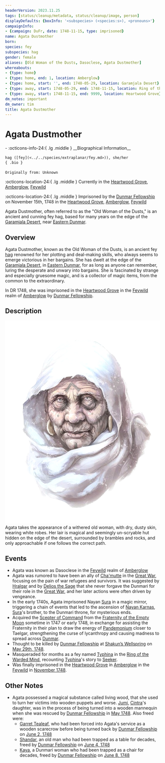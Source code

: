 ```yaml
---
headerVersion: 2023.11.25
tags: [status/cleanup/metadata, status/cleanup/image, person]
displayDefaults: {boxInfo: '<subspecies> (<species:s>), <pronouns>'}
campaignInfo:
- {campaign: DuFr, date: 1748-11-15, type: imprisoned}
name: Agata Dustmother
born:
species: fey
subspecies: hag
gender: female
aliases: [Old Woman of the Dusts, Dasoclese, Agata Dustmother]
whereabouts:
- {type: home}
- {type: home, end: 1, location: Amberglow}
- {type: home, start: '', end: 1748-05-29, location: Garamjala Desert}
- {type: away, start: 1748-05-29, end: 1748-11-15, location: Ring of the Warded Mind}
- {type: away, start: 1748-11-15, end: 9999, location: Heartwood Grove}
dm_notes: important
dm_owner: tim
title: Agata Dustmother
---
```

# Agata Dustmother
<div class="grid cards ext-narrow-margin ext-one-column" markdown>
- :octicons-info-24:{ .lg .middle } __Biographical Information__

    hag ([fey](<../../species/extraplanar/fey.md>)), she/her  
    { .bio }

    Originally from: Unknown
</div>

:octicons-location-24:{ .lg .middle } Currently in the [Heartwood Grove](<../../gazetteer/extraplanar/feywild/amberglow/heartwood-grove.md>), [Amberglow](<../../gazetteer/extraplanar/feywild/amberglow/amberglow.md>), [Feywild](<../../cosmology/feywild.md>)



:octicons-location-24:{ .lg .middle } Imprisoned by the [Dunmar Fellowship](<../pcs/dunmar-fellowship/dunmar-fellowship.md>) on November 15th, 1748 in the [Heartwood Grove](<../../gazetteer/extraplanar/feywild/amberglow/heartwood-grove.md>), [Amberglow](<../../gazetteer/extraplanar/feywild/amberglow/amberglow.md>), [Feywild](<../../cosmology/feywild.md>)  


Agata Dustmother, often referred to as the "Old Woman of the Dusts," is an ancient and cunning fey hag, based for many years on the edge of the [Garamjala Desert](<../../gazetteer/drankorian-hinterland/garamjala-plateau/garamjala-desert.md>), near [Eastern Dunmar](<../../gazetteer/greater-dunmar/realms/dunmar/eastern-dunmar/eastern-dunmar.md>). 
## Overview

Agata Dustmother, known as the Old Woman of the Dusts, is an ancient fey [hag](<../../primary-sources/story-about-hags.md>) renowned for her plotting and deal-making skills, who always seems to emerge victorious in her bargains. She has dwelt at the edge of the [Garamjala Desert](<../../gazetteer/drankorian-hinterland/garamjala-plateau/garamjala-desert.md>), in [Eastern Dunmar](<../../gazetteer/greater-dunmar/realms/dunmar/eastern-dunmar/eastern-dunmar.md>), for as long as anyone can remember, luring the desperate and unwary into bargains. She is fascinated by strange and especially gruesome magic, and is a collector of magic items, from the common to the extraordinary. 

In DR 1748, she was imprisoned in the [Heartwood Grove](<../../gazetteer/extraplanar/feywild/amberglow/heartwood-grove.md>) in the [Feywild](<../../cosmology/feywild.md>) realm of [Amberglow](<../../gazetteer/extraplanar/feywild/amberglow/amberglow.md>) by [Dunmar Fellowship](<../pcs/dunmar-fellowship/dunmar-fellowship.md>). 
## Description
![Agata Portrait](../../assets/agata-portrait.png)
Agata takes the appearance of a withered old woman, with dry, dusty skin, wearing white robes. Her lair is magical and seemingly un-scryable hut hidden on the edge of the desert, surrounded by brambles and rocks, and only approachable if one follows the correct path. 
## Events

- Agata was known as Dasoclese in the [Feywild](<../../cosmology/feywild.md>) realm of [Amberglow](<../../gazetteer/extraplanar/feywild/amberglow/amberglow.md>)
- Agata was rumored to have been an ally of [Cha'mutte](<../extraplanar-powers/cha-mutte.md>) in the [Great War](<../../events/1500s/great-war.md>), focusing on the pain of war refugees and survivors. It was suggested by [Hralgar](<../giants/hralgar.md>) and by [Delios the Sage](<../tollenders/delios-the-sage.md>) that she never forgave the Dunmari for their role in the [Great War](<../../events/1500s/great-war.md>), and her later actions were often driven by vengeance. 
- In the early 1740s, Agata imprisoned Nayan [Sura](<../dunmari/sura.md>) in a magic mirror, triggering a chain of events that led to the ascension of [Nayan Karnas](<../dunmari/nayan-karnas.md>), [Sura](<../dunmari/sura.md>)'s brother, to the Dunmari throne, for mysterious ends.
- Acquired the [Scepter of Command](<../../things/artifacts-of-power/scepter-of-command.md>) from the [Fraternity of the Empty Moon](<../../groups/fraternity-of-the-empty-moon.md>) sometime in 1747 or early 1748, in exchange for assisting the Fraternity in their plan to draw the energy of [Pandemonium](<../../cosmology/spiritual-realms/pandemonium.md>) closer to Taelgar, strengthening the curse of lycanthropy and causing madness to spread across [Dunmar](<../../gazetteer/greater-dunmar/realms/dunmar/dunmar.md>). 
- Thought to be killed by [Dunmar Fellowship](<../pcs/dunmar-fellowship/dunmar-fellowship.md>) at [Shakun’s Wellspring](<../../gazetteer/greater-dunmar/realms/dunmar/eastern-dunmar/shakuns-wellspring.md>) on [May 29th, 1748](<../../campaigns/dunmari-frontier/session-notes/session-28-dufr.md>).
- Masqueraded for months as a fey named [Typhina](<./typhina.md>) in the [Ring of the Warded Mind](<../../campaigns/dunmari-frontier/treasure/ring-of-the-warded-mind.md>), recounting [Typhina](<./typhina.md>)'s story to [Seeker](<../pcs/dunmar-fellowship/seeker.md>).
- Was finally imprisoned in the [Heartwood Grove](<../../gazetteer/extraplanar/feywild/amberglow/heartwood-grove.md>) in [Amberglow](<../../gazetteer/extraplanar/feywild/amberglow/amberglow.md>) in the [Feywild](<../../cosmology/feywild.md>) in [November 1748](<../../campaigns/dunmari-frontier/session-notes/session-67-dufr.md>).


## **Other Notes**

- Agata possessed a magical substance called living wood, that she used to turn her victims into wooden puppets and worse. [Jumi](<../dunmari/jumi.md>), [Cintra](<../dunmari/cintra.md>)'s daughter, was in the process of being turned into a wooden mannequin when she was rescued by [Dunmar Fellowship](<../pcs/dunmar-fellowship/dunmar-fellowship.md>) in [ May 1748](<../../campaigns/dunmari-frontier/session-notes/session-29-dufr.md>). Also freed were:
	- [Garret Tealeaf](<../halflings/garret-tealeaf.md>), who had been forced into Agata's service as a wooden scarecrow before being turned back by [Dunmar Fellowship](<../pcs/dunmar-fellowship/dunmar-fellowship.md>) on [June 2, 1748](<../../campaigns/dunmari-frontier/session-notes/session-30-dufr.md>)
	- [Shandar](<../dunmari/shandar.md>), an old man who had been trapped as a table for decades, freed by [Dunmar Fellowship](<../pcs/dunmar-fellowship/dunmar-fellowship.md>) on [June 4, 1748](<../../campaigns/dunmari-frontier/session-notes/session-30-dufr.md>)
	- [Kaya](<../dunmari/kaya.md>), a Dunmari woman who had been trapped as a chair for decades, freed by [Dunmar Fellowship](<../pcs/dunmar-fellowship/dunmar-fellowship.md>) on [June 8, 1748](<../../campaigns/dunmari-frontier/session-notes/session-31-dufr.md>)

